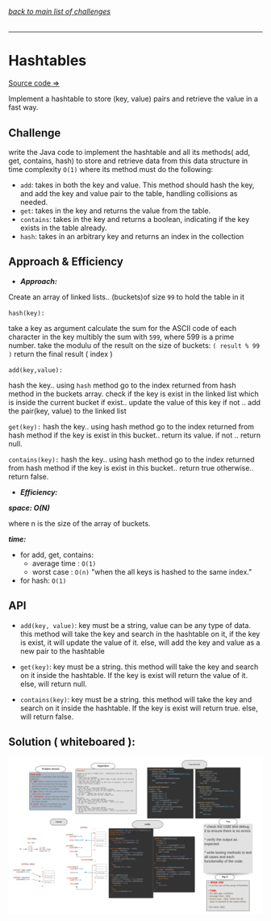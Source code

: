 ###### [back to main list of challenges](https://github.com/MHD22/data-structures-and-algorithms-401#readme)

<hr>


# Hashtables

[Source code =>](https://github.com/MHD22/data-structures-and-algorithms-401/blob/main/Data-Structures/hashtable/app/src/main/java/hashtable/Hashtable.java)

Implement a hashtable to store (key, value) pairs and retrieve the value in a fast way.

## Challenge

write the Java code to implement the hashtable and all its methods( add, get, contains, hash)
to store and retrieve data from this data structure in time complexity `O(1)`
where its method must do the following:

* `add`: takes in both the key and value. This method should hash the key, and add the key and value pair to the table, handling collisions as needed.
* `get`: takes in the key and returns the value from the table.
* `contains`: takes in the key and returns a boolean, indicating if the key exists in the table already.
* `hash`: takes in an arbitrary key and returns an index in the collection

## Approach & Efficiency

* ***Approach:***

Create an array of linked lists.. (buckets)of size `99` to hold the table in it

`hash(key):`

take a key as argument
calculate the sum for the ASCII code of each character in the key 
multibly the sum with `599`, where 599 is a prime number.
take the modulu of the result on the size of buckets:  `( result % 99 )`
return the final result ( index )

`add(key,value):`

hash the key.. using `hash` method 
go to the index returned from hash method in the buckets array.
check if the key is exist in the linked list which is inside the current bucket
if exist.. update the value of this key
if not .. add the pair(key, value) to the linked list

`get(key):`
hash the key.. using hash method 
go to the index returned from hash method
if the key is exist in this bucket.. return its value.
if not .. return null.

`contains(key):`
hash the key.. using hash method 
go to the index returned from hash method
if the key is exist in this bucket.. return true otherwise.. return false.

* ***Efficiency:***

***space: O(N)***

where n is the size of the array of buckets.

***time:*** 

* for add, get, contains:
  * average time : `O(1)`
  * worst case : `O(n)` "when the all keys is hashed to the same index."
* for hash: `O(1)`

## API

* `add(key, value)`: key must be a string, value can be any type of data.
this method will take the key and search in the hashtable on it, if the key is exist, it will update the value of it. else, will add the key and value as a new pair to the hashtable

* `get(key)`: key must be a string.
this method will take the key and search on it inside the hashtable. If the key is exist will return the value of it. else, will return null.

* `contains(key)`: key must be a string.
this method will take the key and search on it inside the hashtable. If the key is exist will return true. else, will return false.

## Solution ( whiteboared ):

![Whiteboard_Hashtable](./assets/hashtable.png)
